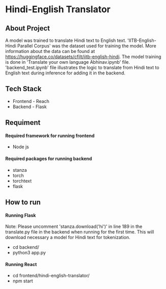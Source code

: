 # Hindi-English Translator

## About Project
A model was trained to translate Hindi text to English text. 'IITB-English-Hindi Parallel Corpus' was the dataset used for training the model. 
More information about the data can be found at https://huggingface.co/datasets/cfilt/iitb-english-hindi. The model training is done in 'Translate your own language Abhinav.ipynb' file. 'backend_test.ipynb' file illustrates the logic to translate from Hindi text to English text during inference for adding it in the backend.

## Tech Stack
- Frontend - Reach
- Backend - Flask

## Requiment
#### Required framework for running frontend
- Node js

#### Required packages for running backend
- stanza
- torch
- torchtext
- flask

## How to run
#### Running Flask
Note: Please uncomment 'stanza.download('hi')' in line 189 in the translate.py file in the backend when running for the first time. This will download necessary a model for Hindi text for tokenization.
- cd backend/
- python3 app.py

#### Running React
- cd frontend/hindi-english-translator/
- npm start
